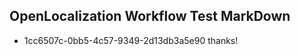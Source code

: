 ## OpenLocalization Workflow Test MarkDown
* 1cc6507c-0bb5-4c57-9349-2d13db3a5e90 thanks!

<!--HONumber=Jul16_HO4-->


